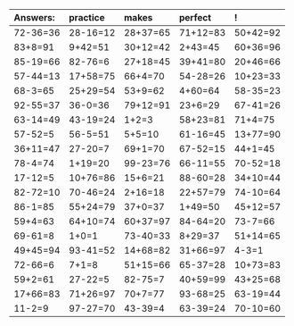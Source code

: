 | Answers: | practice | makes | perfect | ! |
| :--- | :--- | :--- | :--- | :--- |
| 72-36=36 | 28-16=12 | 28+37=65 | 71+12=83 | 50+42=92 | 
| 83+8=91 | 9+42=51 | 30+12=42 | 2+43=45 | 60+36=96 | 
| 85-19=66 | 82-76=6 | 27+18=45 | 39+41=80 | 20+46=66 | 
| 57-44=13 | 17+58=75 | 66+4=70 | 54-28=26 | 10+23=33 | 
| 68-3=65 | 25+29=54 | 53+9=62 | 4+60=64 | 58-35=23 | 
| 92-55=37 | 36-0=36 | 79+12=91 | 23+6=29 | 67-41=26 | 
| 63-14=49 | 43-19=24 | 1+2=3 | 58+23=81 | 71+4=75 | 
| 57-52=5 | 56-5=51 | 5+5=10 | 61-16=45 | 13+77=90 | 
| 36+11=47 | 27-20=7 | 69+1=70 | 67-52=15 | 44+1=45 | 
| 78-4=74 | 1+19=20 | 99-23=76 | 66-11=55 | 70-52=18 | 
| 17-12=5 | 10+76=86 | 15+6=21 | 88-60=28 | 34+10=44 | 
| 82-72=10 | 70-46=24 | 2+16=18 | 22+57=79 | 74-10=64 | 
| 86-1=85 | 55+24=79 | 37+0=37 | 1+49=50 | 45+12=57 | 
| 59+4=63 | 64+10=74 | 60+37=97 | 84-64=20 | 73-7=66 | 
| 69-61=8 | 1+0=1 | 73-40=33 | 8+29=37 | 51+14=65 | 
| 49+45=94 | 93-41=52 | 14+68=82 | 31+66=97 | 4-3=1 | 
| 72-66=6 | 7+1=8 | 51+15=66 | 65-37=28 | 10+73=83 | 
| 59+2=61 | 27-22=5 | 82-75=7 | 40+59=99 | 43+25=68 | 
| 17+66=83 | 71+26=97 | 70+7=77 | 93-68=25 | 63-19=44 | 
| 11-2=9 | 97-27=70 | 43-39=4 | 63-39=24 | 70-10=60 | 
